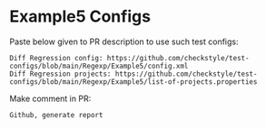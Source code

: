 # Example5 Configs
Paste below given to PR description to use such test configs:
```
Diff Regression config: https://github.com/checkstyle/test-configs/blob/main/Regexp/Example5/config.xml
Diff Regression projects: https://github.com/checkstyle/test-configs/blob/main/Regexp/Example5/list-of-projects.properties
```
Make comment in PR:
```
Github, generate report
```
